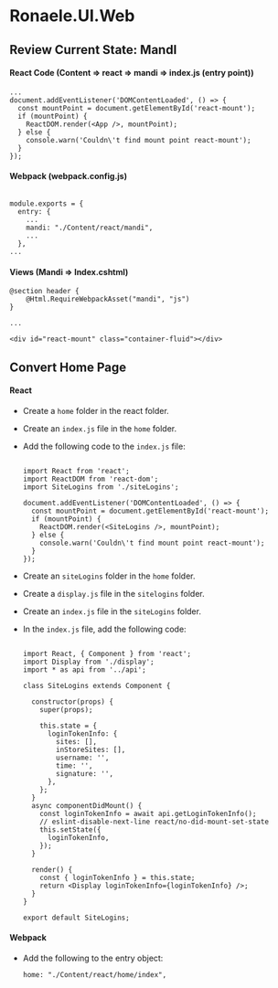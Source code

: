 
# Ronaele.UI.Web

## Review Current State: MandI

#### React Code (Content => react => mandi => index.js (entry point))

```
...
document.addEventListener('DOMContentLoaded', () => {
  const mountPoint = document.getElementById('react-mount');
  if (mountPoint) {
    ReactDOM.render(<App />, mountPoint);
  } else {
    console.warn('Couldn\'t find mount point react-mount');
  }
});

```


#### Webpack (webpack.config.js)

```

module.exports = {
  entry: {
    ...
    mandi: "./Content/react/mandi",
    ...
  },
...

```

#### Views (Mandi => Index.cshtml)

```
@section header {
    @Html.RequireWebpackAsset("mandi", "js")
}

...

<div id="react-mount" class="container-fluid"></div>

```

## Convert Home Page

#### React

- Create a `home` folder in the react folder.
- Create an `index.js` file in the `home` folder.
- Add the following code to the `index.js` file:

  ```
  
  import React from 'react';
  import ReactDOM from 'react-dom';
  import SiteLogins from './siteLogins';

  document.addEventListener('DOMContentLoaded', () => {
    const mountPoint = document.getElementById('react-mount');
    if (mountPoint) {
      ReactDOM.render(<SiteLogins />, mountPoint);
    } else {
      console.warn('Couldn\'t find mount point react-mount');
    }
  });
  
  ```
- Create an `siteLogins` folder in the `home` folder.
- Create a `display.js` file in the `sitelogins` folder.
- Create an `index.js` file in the `siteLogins` folder.

- In the `index.js` file, add the following code:

  ```
  
  import React, { Component } from 'react';
  import Display from './display';
  import * as api from '../api';

  class SiteLogins extends Component {

    constructor(props) {
      super(props);

      this.state = {
        loginTokenInfo: {
          sites: [],
          inStoreSites: [],
          username: '',
          time: '',
          signature: '',
        },
      };
    }
    async componentDidMount() {
      const loginTokenInfo = await api.getLoginTokenInfo();
      // eslint-disable-next-line react/no-did-mount-set-state
      this.setState({
        loginTokenInfo,
      });
    }

    render() {
      const { loginTokenInfo } = this.state;
      return <Display loginTokenInfo={loginTokenInfo} />;
    }
  }

  export default SiteLogins;
  
  ```


#### Webpack

- Add the following to the entry object:

  `home: "./Content/react/home/index",`
  


